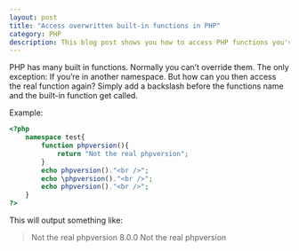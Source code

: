 ```yaml
---
layout: post
title: "Access overwritten built-in functions in PHP" 
category: PHP
description: This blog post shows you how to access PHP functions you've overwritten
---
```


PHP has many built in functions. Normally you can’t override them. The only exception: If you’re in another namespace. But how can you then access the real function again? Simply add a backslash before the functions name and the built-in function get called.

Example:

```php
<?php  
    namespace test{
        function phpversion(){
            return "Not the real phpversion";
        }
        echo phpversion()."<br />";
        echo \phpversion()."<br />";
        echo phpversion()."<br />";
    }
?>
```

This will output something like:

> Not the real phpversion
> 8.0.0
> Not the real phpversion 
